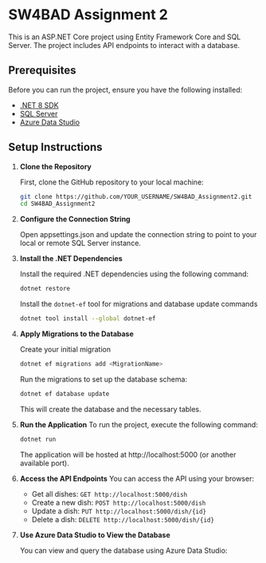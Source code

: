 # SW4BAD Assignment 2

This is an ASP.NET Core project using Entity Framework Core and SQL Server. The project includes API endpoints to interact with a database.

## Prerequisites

Before you can run the project, ensure you have the following installed:

- [.NET 8 SDK](https://dotnet.microsoft.com/download)
- [SQL Server](https://www.microsoft.com/en-us/sql-server/sql-server-downloads)
- [Azure Data Studio](https://docs.microsoft.com/en-us/sql/azure-data-studio/download-azure-data-studio)

## Setup Instructions

1. **Clone the Repository**

   First, clone the GitHub repository to your local machine:

   ```bash
   git clone https://github.com/YOUR_USERNAME/SW4BAD_Assignment2.git
   cd SW4BAD_Assignment2
   ```

2. **Configure the Connection String**

    Open appsettings.json and update the connection string to point to your local or remote SQL Server instance.

3. **Install the .NET Dependencies**

    Install the required .NET dependencies using the following command:
    ```bash
    dotnet restore
    ```
    Install the `dotnet-ef` tool for migrations and database update commands
    ```bash
    dotnet tool install --global dotnet-ef
    ```
4. **Apply Migrations to the Database**

    Create your initial migration
    ```bash
    dotnet ef migrations add <MigrationName>
    ```
    Run the migrations to set up the database schema:
    ```bash
    dotnet ef database update
    ```
    This will create the database and the necessary tables.

5. **Run the Application**
    To run the project, execute the following command:
    ```bash
    dotnet run
    ```
    The application will be hosted at http://localhost:5000 (or another available port).

6. **Access the API Endpoints**
    You can access the API using your browser:

    * Get all dishes: `GET http://localhost:5000/dish`
    * Create a new dish: `POST http://localhost:5000/dish`
    * Update a dish: `PUT http://localhost:5000/dish/{id}`
    * Delete a dish: `DELETE http://localhost:5000/dish/{id}`

7. **Use Azure Data Studio to View the Database**

    You can view and query the database using Azure Data Studio: